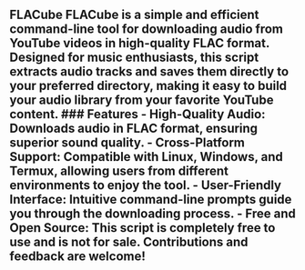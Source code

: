 ## FLACube  **FLACube** is a simple and efficient command-line tool for downloading audio from YouTube videos in high-quality FLAC format. Designed for music enthusiasts, this script extracts audio tracks and saves them directly to your preferred directory, making it easy to build your audio library from your favorite YouTube content.  ### Features  - **High-Quality Audio**: Downloads audio in FLAC format, ensuring superior sound quality. - **Cross-Platform Support**: Compatible with Linux, Windows, and Termux, allowing users from different environments to enjoy the tool. - **User-Friendly Interface**: Intuitive command-line prompts guide you through the downloading process. - **Free and Open Source**: This script is completely free to use and is not for sale. Contributions and feedback are welcome!
